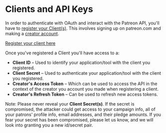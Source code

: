 # Clients and API Keys

In order to authenticate with OAuth and interact with the Patreon API, you'll have to [register your Client(s)](https://www.patreon.com/platform/documentation/clients). This involves signing up on patreon.com and making a [creator account](https://www.patreon.com/create-on-patreon).

[Register your client here](https://www.patreon.com/platform/documentation/clients)

Once you've registered a Client you'll have access to a:

- **Client ID** – Used to identify your application/tool with the client you registered.
- **Client Secret** – Used to authenticate your application/tool with the client you registered.
- **Creator's Access Token** – Which can be used to access the API in the context of the creator you account you made when registering a client.
- **Creator's Refresh Token** – Can be used to refresh new access tokens.

<aside class="warning">
Note: Please never reveal your <strong>Client Secret(s)</strong>. If the secret is compromised, the attacker could get access to your campaign info, all of your patrons' profile info, email addresses, and their pledge amounts. If you fear your secret has been compromised, please let us know, and we will look into granting you a new id/secret pair.
</aside>
